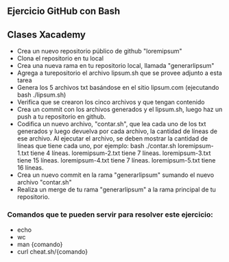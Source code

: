 ## Ejercicio GitHub con Bash
## Clases Xacademy

* Crea un nuevo repositorio público de github "loremipsum"
* Clona el repositorio en tu local
* Crea una nueva rama en tu repositorio local, llamada "generarlipsum"
* Agrega  a turepositorio el archivo lipsum.sh que se provee adjunto a esta tarea
* Genera los 5 archivos txt basándose en el sitio lipsum.com (ejecutando bash ./lipsum.sh)
* Verifica que se crearon los cinco archivos y que tengan contenido
* Crea un commit con los archivos generados y el lipsum.sh, luego haz un push a tu repositorio en github.
* Codifica un nuevo archivo, "contar.sh", que lea cada uno de los txt generados y luego devuelva por cada archivo, la cantidad de líneas de ese archivo.
Al ejecutar el archivo, se deben mostrar la cantidad de líneas que tiene cada uno, por ejemplo:
    bash ./contar.sh
    loremipsum-1.txt tiene 4 líneas.
    loremipsum-2.txt tiene 7 líneas.
    loremipsum-3.txt tiene 15 líneas.
    loremipsum-4.txt tiene 7 líneas.
    loremipsum-5.txt tiene 16 líneas.
* Crea un nuevo commit en la rama "generarlipsum" sumando el nuevo archivo "contar.sh"
* Realiza un merge de tu rama "generarlipsum" a la rama principal de tu repositorio.


### Comandos que te pueden servir para resolver este ejercicio:
* echo
* wc
* man {comando}
* curl cheat.sh/{comando}
